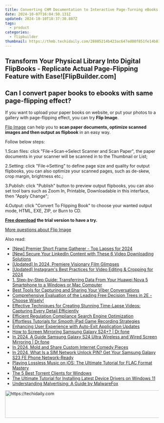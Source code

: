 ```yaml
---
title: Converting CHM Documentation to Interactive Page-Turning eBooks with Ease on FlipBuilder.com
date: 2024-10-07T16:04:50.131Z
updated: 2024-10-10T18:37:30.887Z
tags:
  - product
categories:
  - flipbuilder
thumbnail: https://thmb.techidaily.com/28805214b423ac647ed00f851fe14b81181d6db73b669ce5e25a48073077851b.jpg
---
```


## Transform Your Physical Library Into Digital FlipBooks - Replicate Actual Page-Flipping Feature with Ease![FlipBuilder.com]

## Can I convert paper books to ebooks with same page-flipping effect?

If you want to upload your paper books on website, or put your photos to a gallery with page-flipping effect, you can try **Flip Image**. 

[Flip Image](https://tools.techidaily.com/flipbuilder/products/) can help you to **scan paper documents, optimize scanned images and then output as flipbook** in an easy way.

Follow below steps:

1.Scan files: click "File->Scan->Select Scanner and Scan Paper", the paper documents in your scanner will be scanned in to the Thumbnail or List;

2.Setting: click "File->Setting" to define page size and quality for output flipbooks, you can also optimize your scanned pages, such as de-skew, crop margin, brightness etc.;

3.Publish: click "Publish" button to preview output flipbooks, you can also set tool bars such as Zoom In, Printable, Downloadable in this interface, then "Apply Change";

4.Output: click "Convert To Flipping Book" to choose your wanted output mode, HTML, EXE, ZIP, or Burn to CD.

**[Free download](https://tools.techidaily.com/flipbuilder/products/) the trial version to have a try.** 

[More questions about Flip Image](https://tools.techidaily.com/flipbuilder/products/)

<ins class="adsbygoogle"
     style="display:block"
     data-ad-format="autorelaxed"
     data-ad-client="ca-pub-7571918770474297"
     data-ad-slot="1223367746"></ins>

<ins class="adsbygoogle"
     style="display:block"
     data-ad-client="ca-pub-7571918770474297"
     data-ad-slot="8358498916"
     data-ad-format="auto"
     data-full-width-responsive="true"></ins>

<span class="atpl-alsoreadstyle">Also read:</span>
<div><ul>
<li><a href="https://video-capture.techidaily.com/new-premier-short-frame-gatherer-top-lapses-for-2024/"><u>[New] Premier Short Frame Gatherer - Top Lapses for 2024</u></a></li>
<li><a href="https://fox-helps.techidaily.com/new-secure-your-linkedin-content-with-these-6-video-downloading-solutions/"><u>[New] Secure Your LinkedIn Content with These 6 Video Downloading Solutions</u></a></li>
<li><a href="https://article-knowledge.techidaily.com/updated-in-2024-premiere-visionary-film-glimpses/"><u>[Updated] In 2024, Premiere Visionary Film Glimpses</u></a></li>
<li><a href="https://instagram-video-files.techidaily.com/updated-instagrams-best-practices-for-video-editing-and-cropping-for-2024/"><u>[Updated] Instagram's Best Practices for Video Editing & Cropping for 2024</u></a></li>
<li><a href="https://fox-tls.techidaily.com/1-step-by-step-guide-transferring-data-from-your-huawei-nova-5-smartphone-to-a-windows-or-mac-computer/"><u>1. Step-by-Step Guide: Transferring Data From Your Huawei Nova 5 Smartphone to a Windows or Mac Computer</u></a></li>
<li><a href="https://fox-tls.techidaily.com/best-tools-for-capturing-and-sharing-your-viber-conversations/"><u>Best Tools for Capturing and Sharing Your Viber Conversations</u></a></li>
<li><a href="https://fox-tls.techidaily.com/comprehensive-evaluation-of-the-leading-free-decision-trees-in-2e-choose-wisely/"><u>Comprehensive Evaluation of the Leading Free Decision Trees in 2E - Choose Wisely!</u></a></li>
<li><a href="https://fox-tls.techidaily.com/effective-techniques-for-creating-stunning-time-lapse-videos-capturing-every-detail-efficiently/"><u>Effective Techniques for Creating Stunning Time-Lapse Videos: Capturing Every Detail Efficiently</u></a></li>
<li><a href="https://fox-tls.techidaily.com/efficient-regulation-compliance-search-engine-optimization/"><u>Efficient Regulation Compliance Search Engine Optimization</u></a></li>
<li><a href="https://fox-tls.techidaily.com/effortless-tutorials-for-smooth-ipad-game-recording-strategies/"><u>Effortless Tutorials for Smooth iPad Game Recording Strategies</u></a></li>
<li><a href="https://fox-tls.techidaily.com/enhancing-user-experience-with-auto-exit-application-updates/"><u>Enhancing User Experience with Auto-Exit Application Updates</u></a></li>
<li><a href="https://screen-mirror.techidaily.com/how-to-screen-mirroring-samsung-galaxy-s24plus-drfone-by-drfone-android/"><u>How to Screen Mirroring Samsung Galaxy S24+? | Dr.fone</u></a></li>
<li><a href="https://screen-mirror.techidaily.com/in-2024-a-guide-samsung-galaxy-s24-ultra-wireless-and-wired-screen-mirroring-drfone-by-drfone-android/"><u>In 2024, A Guide Samsung Galaxy S24 Ultra Wireless and Wired Screen Mirroring | Dr.fone</u></a></li>
<li><a href="https://extra-approaches.techidaily.com/in-2024-mold-and-share-custom-internet-comedy-pieces/"><u>In 2024, Mold and Share Custom Internet Comedy Pieces</u></a></li>
<li><a href="https://sim-unlock.techidaily.com/in-2024-what-is-a-sim-network-unlock-pin-get-your-samsung-galaxy-s23-fe-phone-network-ready-by-drfone-android/"><u>In 2024, What Is a SIM Network Unlock PIN? Get Your Samsung Galaxy S23 FE Phone Network-Ready</u></a></li>
<li><a href="https://fox-tls.techidaily.com/playing-lossless-music-on-ios-the-ultimate-tutorial-for-flac-format-mastery/"><u>Playing Lossless Music on iOS: The Ultimate Tutorial for FLAC Format Mastery</u></a></li>
<li><a href="https://win11-tips.techidaily.com/the-5-best-torrent-clients-for-windows/"><u>The 5 Best Torrent Clients for Windows</u></a></li>
<li><a href="https://win-forum.techidaily.com/the-ultimate-tutorial-for-installing-latest-device-drivers-on-windows-11/"><u>The Ultimate Tutorial for Installing Latest Device Drivers on Windows 11</u></a></li>
<li><a href="https://fox-tls.techidaily.com/understanding-malvertising-a-guide-by-malwarefox/"><u>Understanding Malvertising: A Guide by MalwareFox</u></a></li>
</ul></div>

<!-- affiliate ads begin -->
<a href="https://appsumo.8odi.net/c/5597632/2105873/7443" target="_top" id="2105873">
  <img src="//a.impactradius-go.com/display-ad/7443-2105873" border="0" alt="https://techidaily.com" width="728" height="90"/>
</a>
<img height="0" width="0" src="https://appsumo.8odi.net/i/5597632/2105873/7443" style="position:absolute;visibility:hidden;" border="0" />
<!-- affiliate ads end -->

